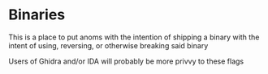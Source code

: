 # Binaries

This is a place to put anoms with the intention of shipping a binary with the intent of using, reversing, or otherwise breaking said binary

Users of Ghidra and/or IDA will probably be more privvy to these flags
